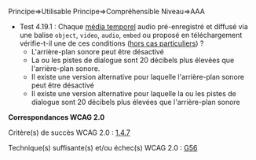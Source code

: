Principe=>Utilisable
Principe=>Compréhensible
Niveau=>AAA

*   Test 4.19.1 : Chaque [média temporel](#mdia-temporel-type-son-vido-et-synchronis) audio pré-enregistré et diffusé via une balise `object`, `video`, `audio`, `embed` ou proposé en téléchargement vérifie-t-il une de ces conditions ([hors cas particuliers](#critre-419 "Cas particuliers pour le critère 4.19")) ?
    *   L'arrière-plan sonore peut être désactivé
    *   La ou les pistes de dialogue sont 20 décibels plus élevées que l'arrière-plan sonore.
    *   Il existe une version alternative pour laquelle l'arrière-plan sonore peut être désactivé
    *   Il existe une version alternative pour laquelle la ou les pistes de dialogue sont 20 décibels plus élevées que l'arrière-plan sonore

**Correspondances WCAG 2.0**

Critère(s) de succès WCAG 2.0 : [1.4.7](http://www.w3.org/Translations/WCAG20-fr/#visual-audio-contrast-noaudio)

Technique(s) suffisante(s) et/ou échec(s) WCAG 2.0 : [G56](http://www.w3.org/TR/WCAG-TECHS/G56.html)
